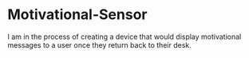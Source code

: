 # Motivational-Sensor
I am in the process of creating a device that would display motivational messages to a user once they return back to their desk.
